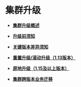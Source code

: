 # 集群升级<a name="cce_10_0215"></a>

-   **[集群升级概述](集群升级概述.md)**  

-   **[升级前须知](升级前须知.md)**  

-   **[关键版本差异须知](关键版本差异须知.md)**  

-   **[重置升级/滚动升级（1.13版本）](重置升级-滚动升级（1-13版本）.md)**  

-   **[原地升级（1.15及以上版本）](原地升级（1-15及以上版本）.md)**  

-   **[集群跨版本业务迁移](集群跨版本业务迁移.md)**  



